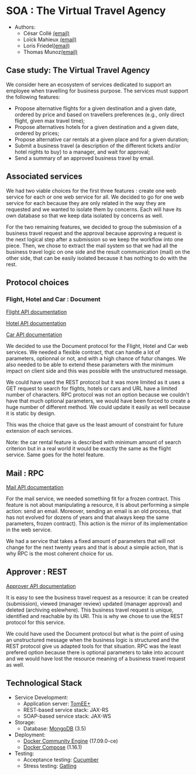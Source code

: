 # SOA : The Virtual Travel Agency

  * Authors: 
	+ César Collé [(email)](cesar.colle@etu.unice.fr)
	+ Loïck Mahieux [(email)](loick.mahieux@etu.unice.fr)
	+ Loris Friedel[(email)](loris.friedel@etu.unice.fr)
	+ Thomas Munoz[(email)](thomas.munoz@etu.unice.fr)

## Case study: The Virtual Travel Agency

We consider here an ecosystem of services dedicated to support an employee when travelling for business purpose. The services must support the following features:
 + Propose alternative flights for a given destination and a given date, ordered by price and based on travellers preferences (e.g., only direct flight, given max travel time);
 + Propose alternatives hotels for a given destination and a given date, ordered by prices;
 + Propose alternative car rentals at a given place and for a given duration;
 + Submit a business travel (a description of the different tickets and/or hotel nights to buy) to a manager, and wait for approval;
 + Send a summary of an approved business travel by email.

## Associated services

We had two viable choices for the first three features : create one web service for each or one web service for all.
We decided to go for one web service for each because they are only related in the way they are requested and we wanted to isolate them by concerns. Each will have its own database so that we keep data isolated by concerns as well. 

For the two remaining features, we decided to group the submission of a business travel request and the approval because approving a request is the next logical step after a submission so we keep the workflow into one piece.
Then, we chose to extract the mail system so that we had all the business travel logic on one side and the result communication (mail) on the other side, that can be easily isolated because it has nothing to do with the rest.

## Protocol choices

### Flight, Hotel and Car : Document

[Flight API documentation](https://github.com/thomasmunoz13/soa/services/flight/api.md)

[Hotel API documentation](https://github.com/thomasmunoz13/soa/services/hotel/api.md)

[Car API documentation](https://github.com/thomasmunoz13/soa/services/car/api.md)

We decided to use the Document protocol for the Flight, Hotel and Car web services.
We needed a flexible contract, that can handle a lot of parameters, optionnal or not, and with a high chance of futur changes. 
We also needed to be able to extend these parameters with the minimum impact on client side and this was possible with the unstructured message.

We could have used the REST protocol but it was more limited as it uses a GET request to search for flights, hotels or cars and URL have a limited number of characters.
RPC protocol was not an option because we couldn't have that much optional parameters, we would have been forced to create a huge number of different method. We could update it easily as well because it is static by design.

This was the choice that gave us the least amount of constraint for future extension of each services.

Note: the car rental feature is described with minimum amount of search criterion but in a real world it would be exactly the same as the flight service. Same goes for the hotel feature.

## Mail : RPC

[Mail API documentation](https://github.com/thomasmunoz13/soa/services/mail/api.md)

For the mail service, we needed something fit for a frozen contract.
This feature is not about manipulating a resource, it is about performing a simple action: send an email.
Moreover, sending an email is an old process, that has not evolved for dozens of years and that always keep the same parameters, frozen contract).
This action is the mirror of its implementation in the web service.

We had a service that takes a fixed amount of parameters that will not change for the next twenty years and that is about a simple action, that is why RPC is the most coherent choice for us.

## Approver : REST

[Approver API documentation](https://github.com/thomasmunoz13/soa/services/approver/api.md)

It is easy to see the business travel request as a resource: it can be created (submission), viewed (manager review) updated (manager approval) and deleted (archiving eslewhere).
This business travel request is unique, identified and reachable by its URI.
This is why we chose to use the REST protocol for this service.

We could have used the Document protocol but what is the point of using an unstructured message when the business logic is structured and the REST protocol give us adapted tools for that situation.
RPC was the least prefered option because there is optional parameters to take into account and we would have lost the resource meaning of a business travel request as well.

## Technological Stack

  * Service Development: 
    * Application server: [TomEE+](http://openejb.apache.org/apache-tomee.html)
    * REST-based service stack: JAX-RS
    * SOAP-based service stack: JAX-WS
  * Storage: 
    * Database: [MongoDB](https://www.mongodb.com) (3.5)
  * Deployment: 
    * [Docker Community Engine](https://www.docker.com/community-edition) (17.09.0-ce)
    * [Docker Compose](https://docs.docker.com/compose/) (1.16.1)
  * Testing:
    * Acceptance testing: [Cucumber](https://cucumber.io/) 
    * Stress testing: [Gatling](http://gatling.io/)

